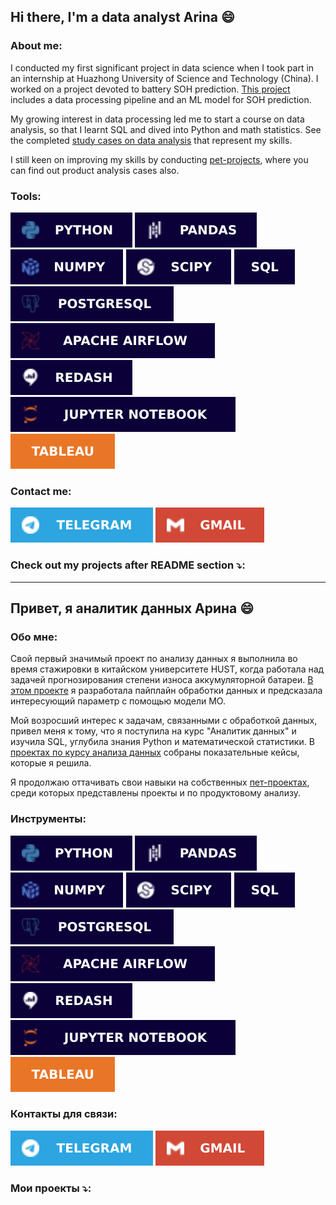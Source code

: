 ## Hi there, I'm a data analyst Arina 😄

### About me: 
I conducted my first significant project in data science when I took part in an internship at Huazhong University of Science and Technology (China). I worked on a project devoted to battery SOH prediction. [This project](https://github.com/arinashiko/SOH-prediction-using-ML) includes a data processing pipeline and an ML model for SOH prediction.

My growing interest in data processing led me to start a course on data analysis, so that I learnt SQL and dived into Python and math statistics. See the completed [study cases on data analysis](https://github.com/arinashiko/Data-Analysis-Course) that represent my skills.

I still keen on improving my skills by conducting [pet-projects](https://github.com/arinashiko/Data_analysis_pet_projects), where you can find out product analysis cases also.

### Tools: 
![Python](images/python-logo.svg) ![Pandas](images/pandas-logo.svg) ![NumPy](images/numpy-logo.svg) ![SciPy](images/scipy-logo.svg) ![SQL](images/sql-logo.svg) ![PostgreSQL](images/postgresql-logo.svg) ![Apache Airflow](images/apache-airflow-logo.svg) ![Redash](images/redash-logo.svg) ![JupyterHub Notebook](images/jupyterhub-logo.svg) ![Tableau](images/tableau-logo.svg)

### Contact me:
[![Telegram](images/telegram-logo.svg)](https:\\t.me/arinashiko)   [![Gmail](images/gmail-logo.svg)](mailto:arbyzina99@gmail.com)

### Check out my projects after README section ⤵️:

---

## Привет, я аналитик данных Арина 😄

### Обо мне:
Свой первый значимый проект по анализу данных я выполнила во время стажировки в китайском университете HUST, когда работала над задачей прогнозирования степени износа аккумуляторной батареи. [В этом проекте](https://github.com/arinashiko/SOH-prediction-using-ML) я разработала пайплайн обработки данных и предсказала интересующий параметр с помощью модели МО.

Мой возросший интерес к задачам, связанными с обработкой данных, привел меня к тому, что я поступила на курс "Аналитик данных" и изучила SQL, углубила знания Python и математической статистики. В [проектах по курсу анализа данных](https://github.com/arinashiko/Data-Analysis-Course) собраны показательные кейсы, которые я решила.

Я продолжаю оттачивать свои навыки на собственных [пет-проектах](https://github.com/arinashiko/Data_analysis_pet_projects), среди которых представлены проекты и по продуктовому анализу.

### Инструменты: 
![Python](images/python-logo.svg) ![Pandas](images/pandas-logo.svg) ![NumPy](images/numpy-logo.svg) ![SciPy](images/scipy-logo.svg) ![SQL](images/sql-logo.svg) ![PostgreSQL](images/postgresql-logo.svg) ![Apache Airflow](images/apache-airflow-logo.svg) ![Redash](images/redash-logo.svg) ![JupyterHub Notebook](images/jupyterhub-logo.svg) ![Tableau](images/tableau-logo.svg)

### Контакты для связи: 
[![Telegram](images/telegram-logo.svg)](https:\\t.me/arinashiko)   [![Gmail](images/gmail-logo.svg)](mailto:arbyzina99@gmail.com)

### Мои проекты ⤵️:
